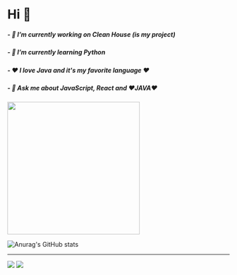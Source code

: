 




 <h1> Hi 👋 </h1>
<h5>- 🔭 I’m currently working on Clean House (is my project)</h5>
<h5>- 🌱 I’m currently learning Python</h5> 
<h5>- ❤️ I love Java and it's my favorite language ❤️</h5>  
<h5>- 💬 Ask me about JavaScript, React and ❤️JAVA❤️</h5>    

<img src="https://ouch-cdn.icons8.com/preview/812/6f20c062-d79f-4269-b43e-9d8510fedacc.png" width=300 height=300/> 


 ![Anurag's GitHub stats](https://github-readme-stats.vercel.app/api?username=anuraghazra&show_icons=true&theme=dracula)
      
-------------------------------------------------------------------------------------------------------      
[<img src="https://img.shields.io/badge/linkedin-%230077B5.svg?&style=for-the-badge&logo=linkedin&logoColor=white" />](https://www.linkedin.com/in/rian-m-9535b9116/) [<img src = "https://img.shields.io/badge/instagram-%23E4405F.svg?&style=for-the-badge&logo=instagram&logoColor=white">](https://www.instagram.com/rian_mendes5/)      

